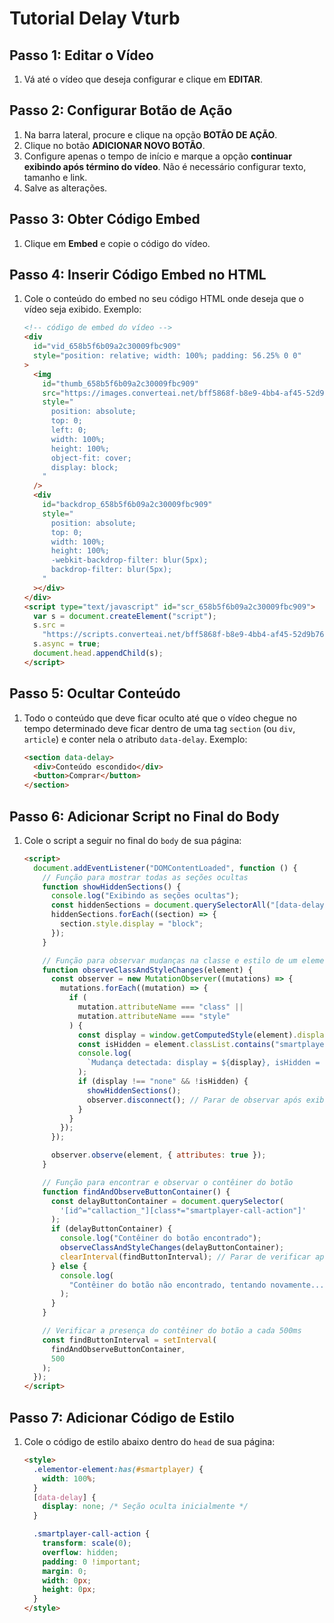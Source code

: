 # Tutorial Delay Vturb

## Passo 1: Editar o Vídeo

1. Vá até o vídeo que deseja configurar e clique em **EDITAR**.

## Passo 2: Configurar Botão de Ação

1. Na barra lateral, procure e clique na opção **BOTÃO DE AÇÃO**.
2. Clique no botão **ADICIONAR NOVO BOTÃO**.
3. Configure apenas o tempo de início e marque a opção **continuar exibindo após término do vídeo**. Não é necessário configurar texto, tamanho e link.
4. Salve as alterações.

## Passo 3: Obter Código Embed

1. Clique em **Embed** e copie o código do vídeo.

## Passo 4: Inserir Código Embed no HTML

1. Cole o conteúdo do embed no seu código HTML onde deseja que o vídeo seja exibido. Exemplo:

    ```html
    <!-- código de embed do vídeo -->
    <div 
      id="vid_658b5f6b09a2c30009fbc909" 
      style="position: relative; width: 100%; padding: 56.25% 0 0"
    >
      <img 
        id="thumb_658b5f6b09a2c30009fbc909" 
        src="https://images.converteai.net/bff5868f-b8e9-4bb4-af45-52d9b7681a6e/players/658b5f6b09a2c30009fbc909/thumbnail.jpg" 
        style=" 
          position: absolute; 
          top: 0; 
          left: 0; 
          width: 100%; 
          height: 100%; 
          object-fit: cover; 
          display: block; 
        " 
      />
      <div 
        id="backdrop_658b5f6b09a2c30009fbc909" 
        style=" 
          position: absolute; 
          top: 0; 
          width: 100%; 
          height: 100%; 
          -webkit-backdrop-filter: blur(5px); 
          backdrop-filter: blur(5px); 
        "
      ></div>
    </div>
    <script type="text/javascript" id="scr_658b5f6b09a2c30009fbc909">
      var s = document.createElement("script"); 
      s.src = 
        "https://scripts.converteai.net/bff5868f-b8e9-4bb4-af45-52d9b7681a6e/players/658b5f6b09a2c30009fbc909/player.js"; 
      s.async = true; 
      document.head.appendChild(s); 
    </script>
    ```

## Passo 5: Ocultar Conteúdo

1. Todo o conteúdo que deve ficar oculto até que o vídeo chegue no tempo determinado deve ficar dentro de uma tag `section` (ou `div`, `article`) e conter nela o atributo `data-delay`. Exemplo:

    ```html
    <section data-delay>
      <div>Conteúdo escondido</div>
      <button>Comprar</button>
    </section>
    ```

## Passo 6: Adicionar Script no Final do Body

1. Cole o script a seguir no final do `body` de sua página:

    ```html
    <script> 
      document.addEventListener("DOMContentLoaded", function () { 
        // Função para mostrar todas as seções ocultas 
        function showHiddenSections() { 
          console.log("Exibindo as seções ocultas"); 
          const hiddenSections = document.querySelectorAll("[data-delay]"); 
          hiddenSections.forEach((section) => { 
            section.style.display = "block"; 
          }); 
        }

        // Função para observar mudanças na classe e estilo de um elemento 
        function observeClassAndStyleChanges(element) { 
          const observer = new MutationObserver((mutations) => { 
            mutations.forEach((mutation) => { 
              if ( 
                mutation.attributeName === "class" || 
                mutation.attributeName === "style" 
              ) { 
                const display = window.getComputedStyle(element).display; 
                const isHidden = element.classList.contains("smartplayer-hide"); 
                console.log( 
                  `Mudança detectada: display = ${display}, isHidden = ${isHidden}` 
                ); 
                if (display !== "none" && !isHidden) { 
                  showHiddenSections(); 
                  observer.disconnect(); // Parar de observar após exibir as seções 
                } 
              } 
            }); 
          });

          observer.observe(element, { attributes: true }); 
        }

        // Função para encontrar e observar o contêiner do botão 
        function findAndObserveButtonContainer() { 
          const delayButtonContainer = document.querySelector( 
            '[id^="callaction_"][class*="smartplayer-call-action"]' 
          ); 
          if (delayButtonContainer) { 
            console.log("Contêiner do botão encontrado"); 
            observeClassAndStyleChanges(delayButtonContainer); 
            clearInterval(findButtonInterval); // Parar de verificar após encontrar o contêiner 
          } else { 
            console.log( 
              "Contêiner do botão não encontrado, tentando novamente..." 
            ); 
          } 
        }

        // Verificar a presença do contêiner do botão a cada 500ms 
        const findButtonInterval = setInterval( 
          findAndObserveButtonContainer, 
          500 
        ); 
      }); 
    </script>
    ```

## Passo 7: Adicionar Código de Estilo

1. Cole o código de estilo abaixo dentro do `head` de sua página:

    ```html
    <style> 
      .elementor-element:has(#smartplayer) { 
        width: 100%; 
      } 
      [data-delay] { 
        display: none; /* Seção oculta inicialmente */ 
      }

      .smartplayer-call-action { 
        transform: scale(0); 
        overflow: hidden; 
        padding: 0 !important; 
        margin: 0; 
        width: 0px; 
        height: 0px; 
      } 
    </style>
    ```
